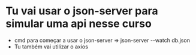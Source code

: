 # Tu vai usar o json-server para simular uma api nesse curso

- cmd para começar a usar o json-server => json-server --watch db.json
- Tu também vai utilizar o axios